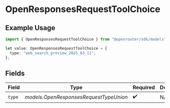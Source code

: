 # OpenResponsesRequestToolChoice

## Example Usage

```typescript
import { OpenResponsesRequestToolChoice } from "@openrouter/sdk/models";

let value: OpenResponsesRequestToolChoice = {
  type: "web_search_preview_2025_03_11",
};
```

## Fields

| Field                                  | Type                                   | Required                               | Description                            |
| -------------------------------------- | -------------------------------------- | -------------------------------------- | -------------------------------------- |
| `type`                                 | *models.OpenResponsesRequestTypeUnion* | :heavy_check_mark:                     | N/A                                    |